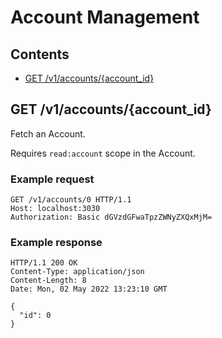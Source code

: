 # Account Management

## Contents

* [GET /v1/accounts/{account_id}](#get-v1accountsaccount_id)

## GET /v1/accounts/{account_id}

Fetch an Account.

Requires `read:account` scope in the Account.

### Example request

```http
GET /v1/accounts/0 HTTP/1.1
Host: localhost:3030
Authorization: Basic dGVzdGFwaTpzZWNyZXQxMjM=

```

### Example response

```http
HTTP/1.1 200 OK
Content-Type: application/json
Content-Length: 8
Date: Mon, 02 May 2022 13:23:10 GMT

{
  "id": 0
}
```


